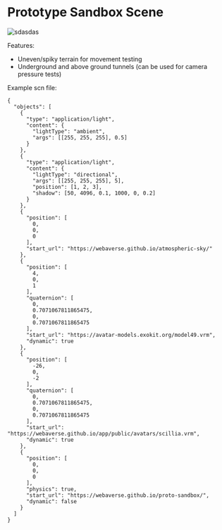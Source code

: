 # Prototype Sandbox Scene
![sdasdas](https://user-images.githubusercontent.com/29487929/142738799-7daf9ea0-988d-41c2-9b88-242e3993eea5.png)

Features:
- Uneven/spiky terrain for movement testing
- Underground and above ground tunnels (can be used for camera pressure tests)

Example scn file: 

```
{
  "objects": [
    {
      "type": "application/light",
      "content": {
        "lightType": "ambient",
        "args": [[255, 255, 255], 0.5]
      }
    },
    {
      "type": "application/light",
      "content": {
        "lightType": "directional",
        "args": [[255, 255, 255], 5],
        "position": [1, 2, 3],
        "shadow": [50, 4096, 0.1, 1000, 0, 0.2]
      }
    },
    {
      "position": [
        0,
        0,
        0
      ],
      "start_url": "https://webaverse.github.io/atmospheric-sky/"
    },
    {
      "position": [
        4,
        0,
        1
      ],
      "quaternion": [
        0,
        0.7071067811865475,
        0,
        0.7071067811865475
      ],
      "start_url": "https://avatar-models.exokit.org/model49.vrm",
      "dynamic": true
    },
    {
      "position": [
        -26,
        0,
        -2
      ],
      "quaternion": [
        0,
        0.7071067811865475,
        0,
        0.7071067811865475
      ],
      "start_url": "https://webaverse.github.io/app/public/avatars/scillia.vrm",
      "dynamic": true
    },
    {
      "position": [
        0,
        0,
        0
      ],
      "physics": true,
      "start_url": "https://webaverse.github.io/proto-sandbox/",
      "dynamic": false
    }
  ]
}

```
